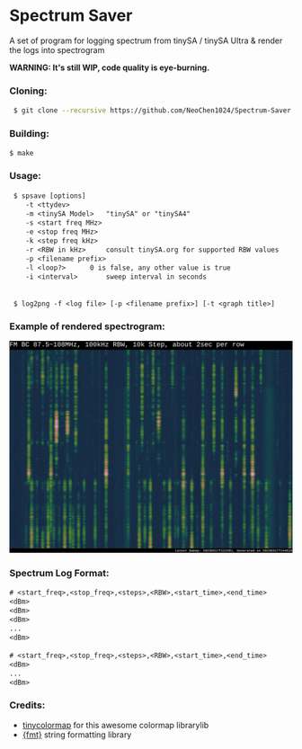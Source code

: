 # Spectrum Saver

A set of program for logging spectrum from tinySA / tinySA Ultra & render the logs into spectrogram

**WARNING: It's still WIP, code quality is eye-burning.**

### Cloning:

```sh
 $ git clone --recursive https://github.com/NeoChen1024/Spectrum-Saver.git
```

### Building:

```shell
$ make
```

### Usage:

```shell
 $ spsave [options]
	-t <ttydev>
	-m <tinySA Model>	"tinySA" or "tinySA4"
	-s <start freq MHz>
	-e <stop freq MHz>
	-k <step freq kHz>
	-r <RBW in kHz>		consult tinySA.org for supported RBW values
	-p <filename prefix>
	-l <loop?>		0 is false, any other value is true
	-i <interval>		sweep interval in seconds


 $ log2png -f <log file> [-p <filename prefix>] [-t <graph title>]
```

### Example of rendered spectrogram:

![FM BC 87.5~108MHz Spectrogram](https://github.com/NeoChen1024/Spectrum-Saver/raw/trunk/pic/fmbc.png)

### Spectrum Log Format:

```csv
# <start_freq>,<stop_freq>,<steps>,<RBW>,<start_time>,<end_time>
<dBm>
<dBm>
<dBm>
...
<dBm>

# <start_freq>,<stop_freq>,<steps>,<RBW>,<start_time>,<end_time>
<dBm>
...
<dBm>
```

### Credits:

* [tinycolormap](https://github.com/yuki-koyama/tinycolormap "GitHub repo") for this awesome colormap librarylib
* [{fmt}](https://github.com/fmtlib/fmt "GitHub repo") string formatting library
